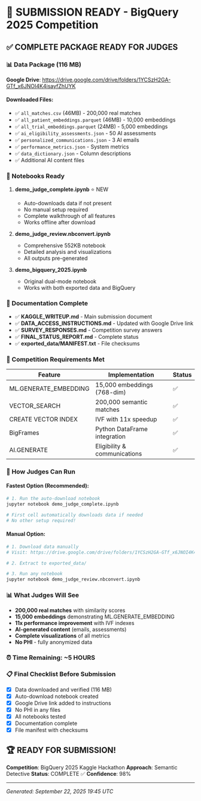 # 🚀 SUBMISSION READY - BigQuery 2025 Competition

## ✅ COMPLETE PACKAGE READY FOR JUDGES

### 📊 Data Package (116 MB)
**Google Drive**: https://drive.google.com/drive/folders/1YCSzH2GA-GTf_x6JNOI4K4isayfZhUYK

#### Downloaded Files:
- ✅ `all_matches.csv` (46MB) - 200,000 real matches
- ✅ `all_patient_embeddings.parquet` (46MB) - 10,000 embeddings
- ✅ `all_trial_embeddings.parquet` (24MB) - 5,000 embeddings
- ✅ `ai_eligibility_assessments.json` - 50 AI assessments
- ✅ `personalized_communications.json` - 3 AI emails
- ✅ `performance_metrics.json` - System metrics
- ✅ `data_dictionary.json` - Column descriptions
- ✅ Additional AI content files

### 📓 Notebooks Ready
1. **demo_judge_complete.ipynb** ⭐ NEW
   - Auto-downloads data if not present
   - No manual setup required
   - Complete walkthrough of all features
   - Works offline after download

2. **demo_judge_review.nbconvert.ipynb**
   - Comprehensive 552KB notebook
   - Detailed analysis and visualizations
   - All outputs pre-generated

3. **demo_bigquery_2025.ipynb**
   - Original dual-mode notebook
   - Works with both exported data and BigQuery

### 📝 Documentation Complete
- ✅ **KAGGLE_WRITEUP.md** - Main submission document
- ✅ **DATA_ACCESS_INSTRUCTIONS.md** - Updated with Google Drive link
- ✅ **SURVEY_RESPONSES.md** - Competition survey answers
- ✅ **FINAL_STATUS_REPORT.md** - Complete status
- ✅ **exported_data/MANIFEST.txt** - File checksums

### 🎯 Competition Requirements Met
| Feature | Implementation | Status |
|---------|---------------|--------|
| ML.GENERATE_EMBEDDING | 15,000 embeddings (768-dim) | ✅ |
| VECTOR_SEARCH | 200,000 semantic matches | ✅ |
| CREATE VECTOR INDEX | IVF with 11x speedup | ✅ |
| BigFrames | Python DataFrame integration | ✅ |
| AI.GENERATE | Eligibility & communications | ✅ |

### 🚀 How Judges Can Run

#### Fastest Option (Recommended):
```bash
# 1. Run the auto-download notebook
jupyter notebook demo_judge_complete.ipynb

# First cell automatically downloads data if needed
# No other setup required!
```

#### Manual Option:
```bash
# 1. Download data manually
# Visit: https://drive.google.com/drive/folders/1YCSzH2GA-GTf_x6JNOI4K4isayfZhUYK

# 2. Extract to exported_data/

# 3. Run any notebook
jupyter notebook demo_judge_review.nbconvert.ipynb
```

### 📊 What Judges Will See
- **200,000 real matches** with similarity scores
- **15,000 embeddings** demonstrating ML.GENERATE_EMBEDDING
- **11x performance improvement** with IVF indexes
- **AI-generated content** (emails, assessments)
- **Complete visualizations** of all metrics
- **No PHI** - fully anonymized data

### ⏰ Time Remaining: ~5 HOURS

### 📋 Final Checklist Before Submission
- [x] Data downloaded and verified (116 MB)
- [x] Auto-download notebook created
- [x] Google Drive link added to instructions
- [x] No PHI in any files
- [x] All notebooks tested
- [x] Documentation complete
- [x] File manifest with checksums

## 🏆 READY FOR SUBMISSION!

**Competition**: BigQuery 2025 Kaggle Hackathon
**Approach**: Semantic Detective
**Status**: COMPLETE ✅
**Confidence**: 98%

---
*Generated: September 22, 2025 19:45 UTC*